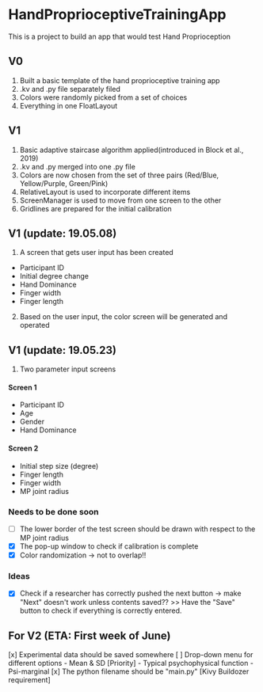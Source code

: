 # HandProprioceptiveTrainingApp

This is a project to build an app that would test Hand Proprioception

## V0
1. Built a basic template of the hand proprioceptive training app
2. .kv and .py file separately filed
3. Colors were randomly picked from a set of choices
4. Everything in one FloatLayout

## V1
1. Basic adaptive staircase algorithm applied(introduced in Block et al., 2019)
2. .kv and .py merged into one .py file
3. Colors are now chosen from the set of three pairs (Red/Blue, Yellow/Purple, Green/Pink)
4. RelativeLayout is used to incorporate different items
5. ScreenManager is used to move from one screen to the other
6. Gridlines are prepared for the initial calibration

## V1 (update: 19.05.08)
1. A screen that gets user input has been created
  - Participant ID
  - Initial degree change
  - Hand Dominance
  - Finger width
  - Finger length
2. Based on the user input, the color screen will be generated and operated

## V1 (update: 19.05.23)
1. Two parameter input screens
  #### Screen 1
  - Participant ID
  - Age
  - Gender
  - Hand Dominance
  #### Screen 2
  - Initial step size (degree)
  - Finger length
  - Finger width
  - MP joint radius
    
### Needs to be done soon

  - [ ] The lower border of the test screen should be drawn with respect to the MP joint radius
  - [x] The pop-up window to check if calibration is complete  
  - [x] Color randomization -> not to overlap!!
  
### Ideas
- [x] Check if a researcher has correctly pushed the next button -> make "Next" doesn't work unless contents saved??
      >> Have the "Save" button to check if everything is correctly entered.
  
## For V2 (ETA: First week of June)
  [x] Experimental data should be saved somewhere
  [ ] Drop-down menu for different options
      - Mean & SD [Priority]
      - Typical psychophysical function
      - Psi-marginal
  [x] The python filename should be "main.py" [Kivy Buildozer requirement]
